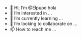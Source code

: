 - 👋 Hi, I’m @Elpupe hola
- 👀 I’m interested in ...
- 🌱 I’m currently learning ...
- 💞️ I’m looking to collaborate on ...
- 📫 How to reach me ...

<!---
Elpupe/Elpupe is a ✨ special ✨ repository because its `README.md` (this file) appears on your GitHub profile.
You can click the Preview link to take a look at your changes.
--->
